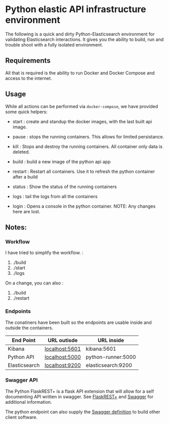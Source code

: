 # Python elastic API infrastructure environment

The following is a quick and dirty Python-Elasticsearch environment for validating
Elasticsearch interactions. It gives you the ability to build, run and trouble shoot
with a fully isolated environment.

## Requirements

All that is required is the ability to run Docker and Docker Compose and access
to the internet.

## Usage

While all actions can be performed via `docker-compose`, we have provided some
quick helpers:

- start : create and standup the docker images, with the last built api image.
- pause : stops the running containers. This allows for limited persistance.
- kill : Stops and destroy the running containers. All container only data is deleted.

- build : build a new image of the python api app
- restart : Restart all containers. Use it to refresh the python container after a build

- status : Show the status of the running containers
- logs : tail the logs from all the containers

- login : Opens a console in the python container. NOTE: Any changes here are lost.

## Notes:

### Workflow

I have tried to simplify the workflow. :

1. ./build
2. ./start
3. ./logs

On a change, you can also :

1. ./build
2. ./restart

### Endpoints

The conatiners have been built so the endpoints are usable inside and outside the containers.

|   End Point   |  URL outisde   |     URL inside     |
|---------------|----------------|--------------------|
| Kibana        | [localhost:5601](localhost:5601) | kibana:5601        |
| Python API    | [localhost:5000](localhost:5000) | python-runner:5000 |
| Elasticsearch | [localhost:9200](localhost:9200) | elasticsearch:9200 |


### Swagger API

The Python FlaskREST+ is a flask API extension that will allow for a self documenting
API written in swagger. See [FlaskREST+](http://flask-restplus.readthedocs.io/en/stable/index.html)
and [Swagger](https://swagger.io) for additional information.

The python endpoint can also supply the [Swagger definition](http://localhost:5000/swagger.json)
to build other client software.
